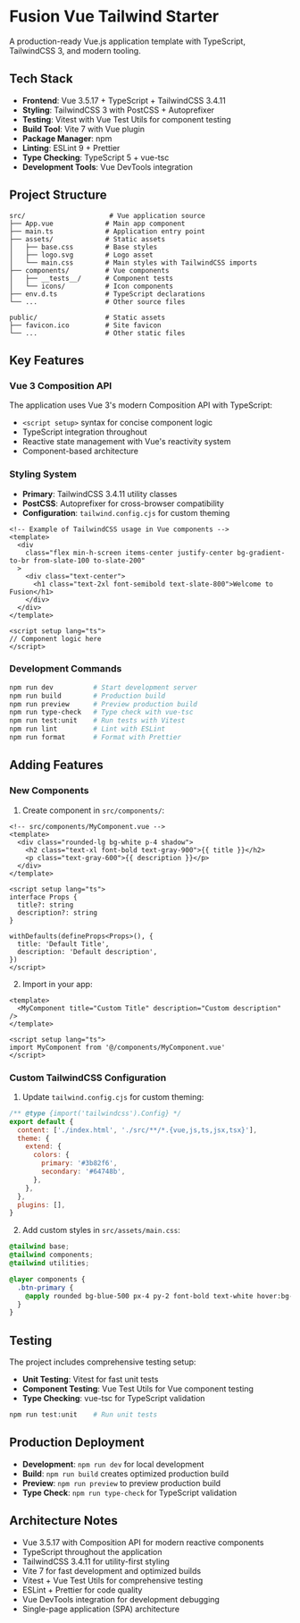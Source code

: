 # Fusion Vue Tailwind Starter

A production-ready Vue.js application template with TypeScript, TailwindCSS 3, and modern tooling.

## Tech Stack

- **Frontend**: Vue 3.5.17 + TypeScript + TailwindCSS 3.4.11
- **Styling**: TailwindCSS 3 with PostCSS + Autoprefixer
- **Testing**: Vitest with Vue Test Utils for component testing
- **Build Tool**: Vite 7 with Vue plugin
- **Package Manager**: npm
- **Linting**: ESLint 9 + Prettier
- **Type Checking**: TypeScript 5 + vue-tsc
- **Development Tools**: Vue DevTools integration

## Project Structure

```
src/                     # Vue application source
├── App.vue             # Main app component
├── main.ts             # Application entry point
├── assets/             # Static assets
│   ├── base.css        # Base styles
│   ├── logo.svg        # Logo asset
│   └── main.css        # Main styles with TailwindCSS imports
├── components/         # Vue components
│   ├── __tests__/      # Component tests
│   └── icons/          # Icon components
├── env.d.ts            # TypeScript declarations
└── ...                 # Other source files

public/                 # Static assets
├── favicon.ico         # Site favicon
└── ...                 # Other static files
```

## Key Features

### Vue 3 Composition API

The application uses Vue 3's modern Composition API with TypeScript:

- `<script setup>` syntax for concise component logic
- TypeScript integration throughout
- Reactive state management with Vue's reactivity system
- Component-based architecture

### Styling System

- **Primary**: TailwindCSS 3.4.11 utility classes
- **PostCSS**: Autoprefixer for cross-browser compatibility
- **Configuration**: `tailwind.config.cjs` for custom theming

```vue
<!-- Example of TailwindCSS usage in Vue components -->
<template>
  <div
    class="flex min-h-screen items-center justify-center bg-gradient-to-br from-slate-100 to-slate-200"
  >
    <div class="text-center">
      <h1 class="text-2xl font-semibold text-slate-800">Welcome to Fusion</h1>
    </div>
  </div>
</template>

<script setup lang="ts">
// Component logic here
</script>
```

### Development Commands

```bash
npm run dev          # Start development server
npm run build        # Production build
npm run preview      # Preview production build
npm run type-check   # Type check with vue-tsc
npm run test:unit    # Run tests with Vitest
npm run lint         # Lint with ESLint
npm run format       # Format with Prettier
```

## Adding Features

### New Components

1. Create component in `src/components/`:

```vue
<!-- src/components/MyComponent.vue -->
<template>
  <div class="rounded-lg bg-white p-4 shadow">
    <h2 class="text-xl font-bold text-gray-900">{{ title }}</h2>
    <p class="text-gray-600">{{ description }}</p>
  </div>
</template>

<script setup lang="ts">
interface Props {
  title?: string
  description?: string
}

withDefaults(defineProps<Props>(), {
  title: 'Default Title',
  description: 'Default description',
})
</script>
```

2. Import in your app:

```vue
<template>
  <MyComponent title="Custom Title" description="Custom description" />
</template>

<script setup lang="ts">
import MyComponent from '@/components/MyComponent.vue'
</script>
```

### Custom TailwindCSS Configuration

1. Update `tailwind.config.cjs` for custom theming:

```javascript
/** @type {import('tailwindcss').Config} */
export default {
  content: ['./index.html', './src/**/*.{vue,js,ts,jsx,tsx}'],
  theme: {
    extend: {
      colors: {
        primary: '#3b82f6',
        secondary: '#64748b',
      },
    },
  },
  plugins: [],
}
```

2. Add custom styles in `src/assets/main.css`:

```css
@tailwind base;
@tailwind components;
@tailwind utilities;

@layer components {
  .btn-primary {
    @apply rounded bg-blue-500 px-4 py-2 font-bold text-white hover:bg-blue-700;
  }
}
```

## Testing

The project includes comprehensive testing setup:

- **Unit Testing**: Vitest for fast unit tests
- **Component Testing**: Vue Test Utils for Vue component testing
- **Type Checking**: vue-tsc for TypeScript validation

```bash
npm run test:unit    # Run unit tests
```

## Production Deployment

- **Development**: `npm run dev` for local development
- **Build**: `npm run build` creates optimized production build
- **Preview**: `npm run preview` to preview production build
- **Type Check**: `npm run type-check` for TypeScript validation

## Architecture Notes

- Vue 3.5.17 with Composition API for modern reactive components
- TypeScript throughout the application
- TailwindCSS 3.4.11 for utility-first styling
- Vite 7 for fast development and optimized builds
- Vitest + Vue Test Utils for comprehensive testing
- ESLint + Prettier for code quality
- Vue DevTools integration for development debugging
- Single-page application (SPA) architecture
